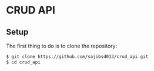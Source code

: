 # CRUD API 


## Setup 

The first thing to do is to clone the repository:

```sh
$ git clone https://github.com/sajibsd013/crud_api.git
$ cd crud_api
```

